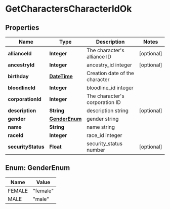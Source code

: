 
# GetCharactersCharacterIdOk

## Properties
Name | Type | Description | Notes
------------ | ------------- | ------------- | -------------
**allianceId** | **Integer** | The character&#39;s alliance ID |  [optional]
**ancestryId** | **Integer** | ancestry_id integer |  [optional]
**birthday** | [**DateTime**](DateTime.md) | Creation date of the character | 
**bloodlineId** | **Integer** | bloodline_id integer | 
**corporationId** | **Integer** | The character&#39;s corporation ID | 
**description** | **String** | description string |  [optional]
**gender** | [**GenderEnum**](#GenderEnum) | gender string | 
**name** | **String** | name string | 
**raceId** | **Integer** | race_id integer | 
**securityStatus** | **Float** | security_status number |  [optional]


<a name="GenderEnum"></a>
## Enum: GenderEnum
Name | Value
---- | -----
FEMALE | &quot;female&quot;
MALE | &quot;male&quot;




